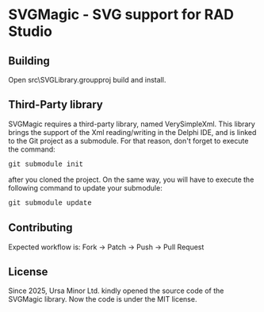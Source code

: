 # SVGMagic - SVG support for RAD Studio

## Building

Open src\SVGLibrary.groupproj build and install.

## Third-Party library

SVGMagic requires a third-party library, named VerySimpleXml. This library brings the support of the Xml reading/writing in the Delphi IDE, and is linked to the Git project as a submodule. For that reason, don't forget to execute the command:

<p style="font-family: courier new">git submodule init</p>

after you cloned the project. On the same way, you will have to execute the following command to update your submodule:

<p style="font-family: courier new">git submodule update</p>

## Contributing

Expected workflow is: Fork -> Patch -> Push -> Pull Request

## License

Since 2025, Ursa Minor Ltd. kindly opened the source code of the SVGMagic library. Now the code is under the MIT license.
